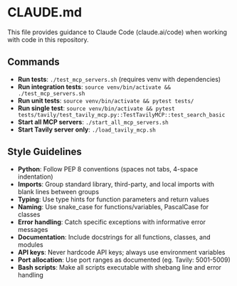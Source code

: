 # CLAUDE.md

This file provides guidance to Claude Code (claude.ai/code) when working with code in this repository.

## Commands

- **Run tests**: `./test_mcp_servers.sh` (requires venv with dependencies)
- **Run integration tests**: `source venv/bin/activate && ./test_mcp_servers.sh`
- **Run unit tests**: `source venv/bin/activate && pytest tests/`
- **Run single test**: `source venv/bin/activate && pytest tests/tavily/test_tavily_mcp.py::TestTavilyMCP::test_search_basic`
- **Start all MCP servers**: `./start_all_mcp_servers.sh`
- **Start Tavily server only**: `./load_tavily_mcp.sh`

## Style Guidelines

- **Python**: Follow PEP 8 conventions (spaces not tabs, 4-space indentation)
- **Imports**: Group standard library, third-party, and local imports with blank lines between groups
- **Typing**: Use type hints for function parameters and return values
- **Naming**: Use snake_case for functions/variables, PascalCase for classes
- **Error handling**: Catch specific exceptions with informative error messages
- **Documentation**: Include docstrings for all functions, classes, and modules
- **API keys**: Never hardcode API keys; always use environment variables
- **Port allocation**: Use port ranges as documented (eg. Tavily: 5001-5009)
- **Bash scripts**: Make all scripts executable with shebang line and error handling